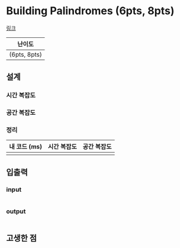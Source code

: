 # Building Palindromes (6pts, 8pts)

[링크](https://codingcompetitions.withgoogle.com/kickstart/round/00000000008f4a94/0000000000b54d3b)

|    난이도    |
| :----------: |
| (6pts, 8pts) |

## 설계

### 시간 복잡도

### 공간 복잡도

### 정리

| 내 코드 (ms) | 시간 복잡도 | 공간 복잡도 |
| :----------: | :---------: | :---------: |
|              |             |             |

## 입출력

### input

```text

```

### output

```text

```

## 고생한 점
